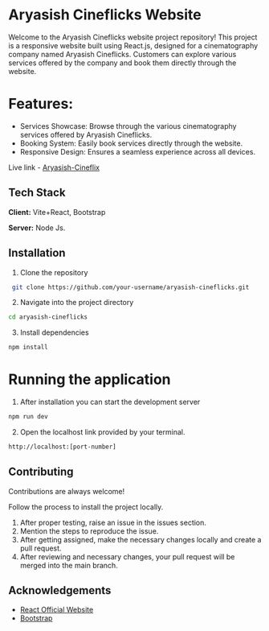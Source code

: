 
# Aryasish Cineflicks Website

Welcome to the Aryasish Cineflicks website project repository! This project is a responsive website built using React.js, designed for a cinematography company named Aryasish Cineflicks. Customers can explore various services offered by the company and book them directly through the website.

# Features:
* Services Showcase: Browse through the various cinematography services offered by Aryasish Cineflicks.
* Booking System: Easily book services directly through the website.
* Responsive Design: Ensures a seamless experience across all devices.

Live link - [Aryasish-Cineflix](https://aryasish-cineflix.netlify.app/)


## Tech Stack

**Client:** Vite+React, Bootstrap

**Server:** Node Js.


## Installation

1. Clone the repository

```bash
 git clone https://github.com/your-username/aryasish-cineflicks.git
```

2. Navigate into the project directory

```bash
cd aryasish-cineflicks
```

3. Install dependencies

```bash
npm install
```

# Running the application

1. After installation you can start the development server

```bash
npm run dev
```

2. Open the localhost link provided by your terminal.

```bash
http://localhost:[port-number]
```
    
## Contributing

Contributions are always welcome!

Follow the process to install the project locally. 

1. After proper testing, raise an issue in the issues section.
2. Mention the steps to reproduce the issue.
3. After getting assigned, make the necessary changes locally and create a pull request.
4. After reviewing and necessary changes, your pull request will be merged into the main branch.


## Acknowledgements

 - [React Official Website](https://react.dev/)
 - [Bootstrap](https://getbootstrap.com/)

